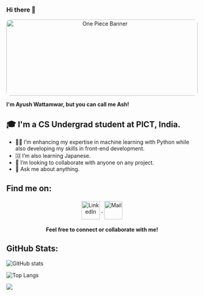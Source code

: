 ### Hi there 👋

<p align="center">
  <img src="https://media.giphy.com/media/11JTxkrmq4bGE0/giphy.gif" alt="One Piece Banner" width="100%" style="max-height:200px; object-fit:cover; border-radius:10px;">
</p>

**I'm Ayush Wattamwar, but you can call me Ash!**



## 🎓 I'm a CS Undergrad student at PICT, India.

- 🧑‍💻 I’m enhancing my expertise in machine learning with Python while also developing my skills in front-end development.
- 🈁 I’m also learning Japanese. 
- 👯 I’m looking to collaborate with anyone on any project.
- 💬 Ask me about anything.

## Find me on:

<p align="center">
  <a href="https://www.linkedin.com/in/ayush-wattamwar-32534524b/" target="_blank" rel="noopener noreferrer">
    <img src="https://cdn-icons-png.flaticon.com/512/174/174857.png" alt="LinkedIn" width="48" height="48" style="vertical-align:middle; margin:4px;">
  </a>
  <a href="mailto:ayushwattamwar27@gmail.com">
    <img src="https://cdn-icons-png.flaticon.com/512/732/732200.png" alt="Mail" width="48" height="48" style="vertical-align:middle; margin:4px;">
  </a>
</p>

<p align="center"><b>Feel free to connect or collaborate with me!</b></p>

## GitHub Stats:
![GitHub stats](https://github-readme-stats.vercel.app/api?username=AshWatts&show_icons=true&theme=midnight-purple)


![Top Langs](https://github-readme-stats.vercel.app/api/top-langs/?username=AshWatts&theme=midnight-purple)

![](https://visitor-badge.laobi.icu/badge?page_id=AshWattsAshWatts)
